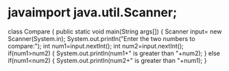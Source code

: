 # javaimport java.util.Scanner;
class Compare
{
	public static void main(String args[])
	{
		Scanner input= new Scanner(System.in);
		System.out.println("Enter the two numbers to compare:");
		int num1=input.nextInt();
		int num2=input.nextInt();
		if(num1>num2)
		{
			System.out.println(num1+" is greater than "+num2);
		}
		else if(num1<num2)
		{
			System.out.println(num2+" is greater than "+num1);
		}
